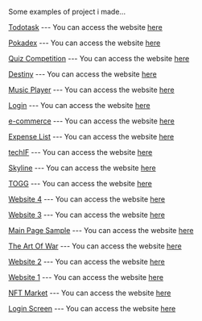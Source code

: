 <p> Some examples of project i made...</p>

<a href="https://github.com/hamits/todotask">Todotask</a> --- You can access the website <a href="https://hamits.github.io/todotask/">here</a>

<a href="https://github.com/hamits/pokadex">Pokadex</a> --- You can access the website <a href="https://hamits.github.io/pokadex/">here</a>

<a href="https://github.com/hamits/quiz-competition">Quiz Competition</a> --- You can access the website <a href="https://hamits.github.io/quiz-competition/">here</a>

<a href="https://github.com/hamits/destiny">Destiny</a> --- You can access the website <a href="https://hamits.github.io/destiny/">here</a>

<a href="https://github.com/hamits/music-player">Music Player</a> --- You can access the website <a href="https://hamits.github.io/music-player/">here</a>

<a href="https://github.com/hamits/Login">Login</a> --- You can access the website <a href="https://hamits.github.io/Login/">here</a>

<a href="https://github.com/hamits/e-commerce">e-commerce</a> --- You can access the website <a href="https://hamits.github.io/e-commerce/">here</a>

<a href="https://github.com/hamits/expense-list">Expense List</a> --- You can access the website <a href="https://hamits.github.io/expense-list/">here</a>

<a href="https://github.com/hamits/techIF">techIF</a> --- You can access the website <a href="https://hamits.github.io/techIF/">here</a>

<a href="https://github.com/hamits/skyline">Skyline</a> --- You can access the website <a href="https://hamits.github.io/skyline/">here</a>

<a href="https://github.com/hamits/togg">TOGG</a> --- You can access the website <a href="https://hamits.github.io/togg/">here</a>

<a href="https://github.com/hamits/html9">Website 4</a> --- You can access the website <a href="https://hamits.github.io/html9/">here</a>

<a href="https://github.com/hamits/html8">Website 3</a> --- You can access the website <a href="https://hamits.github.io/html8/">here</a>

<a href="https://github.com/hamits/html7">Main Page Sample</a> --- You can access the website <a href="https://hamits.github.io/html7/">here</a>

<a href="https://github.com/hamits/html6">The Art Of War</a> --- You can access the website <a href="https://hamits.github.io/html6/">here</a>

<a href="https://github.com/hamits/html5">Website 2</a> --- You can access the website <a href="https://hamits.github.io/html5/">here</a>

<a href="https://github.com/hamits/html4">Website 1</a> --- You can access the website <a href="https://hamits.github.io/html4/">here</a>

<a href="https://github.com/hamits/html3">NFT Market</a> --- You can access the website <a href="https://hamits.github.io/html3/">here</a>

<a href="https://github.com/hamits/html1">Login Screen</a> --- You can access the website <a href="https://hamits.github.io/html1/">here</a>